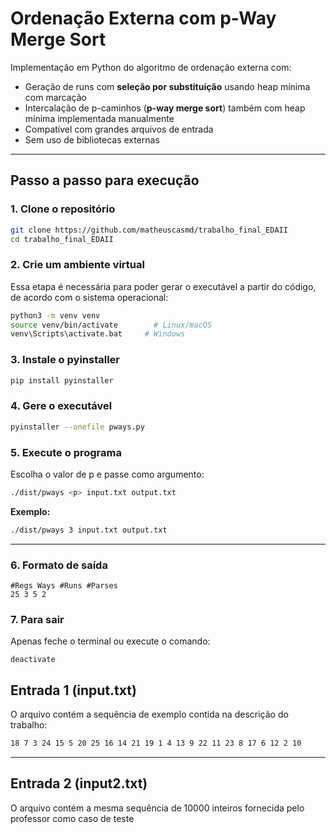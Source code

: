 # Ordenação Externa com p-Way Merge Sort

Implementação em Python do algoritmo de ordenação externa com:
- Geração de runs com **seleção por substituição** usando heap mínima com marcação
- Intercalação de p-caminhos (**p-way merge sort**) também com heap mínima implementada manualmente
- Compatível com grandes arquivos de entrada
- Sem uso de bibliotecas externas
---
## Passo a passo para execução

### 1. Clone o repositório

```bash
git clone https://github.com/matheuscasmd/trabalho_final_EDAII
cd trabalho_final_EDAII
```

### 2. Crie um ambiente virtual
Essa etapa é necessária para poder gerar o executável a partir do código, de acordo com o sistema operacional:
```bash
python3 -m venv venv
source venv/bin/activate        # Linux/macOS
venv\Scripts\activate.bat     # Windows
```

### 3. Instale o pyinstaller

```bash
pip install pyinstaller
```

### 4. Gere o executável

```bash
pyinstaller --onefile pways.py
```

### 5. Execute o programa

Escolha o valor de p e passe como argumento:

```bash
./dist/pways <p> input.txt output.txt
```

**Exemplo:**
```bash
./dist/pways 3 input.txt output.txt
```

---

### 6. Formato de saída

```
#Regs Ways #Runs #Parses
25 3 5 2
```

### 7. Para sair

Apenas feche o terminal ou execute o comando:

```
deactivate
```


## Entrada 1 (input.txt)

O arquivo contém a sequência de exemplo contida na descrição do trabalho:
```txt
18 7 3 24 15 5 20 25 16 14 21 19 1 4 13 9 22 11 23 8 17 6 12 2 10
```

---

## Entrada 2 (input2.txt)

O arquivo contém a mesma sequência de 10000 inteiros fornecida pelo professor como caso de teste